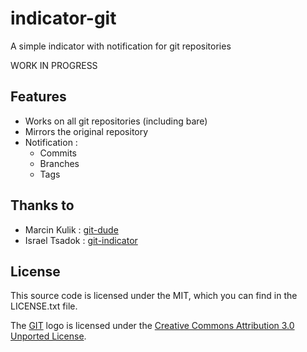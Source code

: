 # indicator-git
A simple indicator with notification for git repositories

WORK IN PROGRESS

## Features
* Works on all git repositories (including bare)
* Mirrors the original repository
* Notification :
	* Commits
	* Branches
	* Tags

## Thanks to
* Marcin Kulik : [git-dude](http://github.com/sickill/git-dude)
* Israel Tsadok : [git-indicator](https://github.com/itsadok/git-indicator)


## License
This source code is licensed under the MIT, which you can find in the LICENSE.txt file.

The [GIT](http://git-scm.com/) logo is licensed under the [Creative Commons Attribution 3.0 Unported License](http://creativecommons.org/licenses/by/3.0/).
